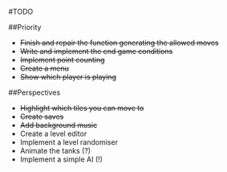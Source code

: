#TODO

##Priority

  - ~~Finish and repair the function generating the allowed moves~~
  - ~~Write and implement the end game conditions~~
  - ~~Implement point counting~~
  - ~~Create a menu~~
  - ~~Show which player is playing~~
  
##Perspectives

  - ~~Highlight which tiles you can move to~~
  - ~~Create saves~~
  - ~~Add background music~~
  - Create a level editor
  - Implement a level randomiser
  - Animate the tanks (?)
  - Implement a simple AI (!)